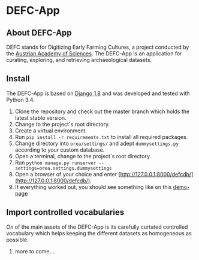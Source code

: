 DEFC-App
=====

About DEFC-App 
--------------

DEFC stands for Digitizing Early Farming Cultures, a project conducted by the [Austrian Academy of
Sciences](http://www.orea.oeaw.ac.at/go-digital.html). The DEFC-App is an application for curating, exploring, and retrieving archaeological datasets.

Install
-------

The DEFC-App is based on [Django 1.8](https://www.djangoproject.com/) and was developed and tested with Python 3.4. 

1. Clone the repository and check out the master branch which holds the latest stable version.
2. Change to the project´s root directory.
3. Create a virtual environment. 
4. Run `pip install -r requirements.txt` to install all required packages.
5. Change directory into `orea/settings/` and adept `dummysettings.py` according to your custom database.
6. Open a terminal, change to the project´s root directory.
7. Run `python manage.py runserver --settings=orea.settings.dummysettings`
8. Open a browser of your choice and enter [http://127.0.0.1:8000/defcdb/](http://127.0.0.1:8000/defcdb/). 
9. If everything worked out, you should see something like on this [demo-page](http://defc.eos.arz.oeaw.ac.at/defcdb/)

Import controlled vocabularies
------------------------------

On of the main assets of the DEFC-App is its carefully curtated controlled vocabulary which helps keeping the different datasets as homogeneous as possible. 

1. more to come....